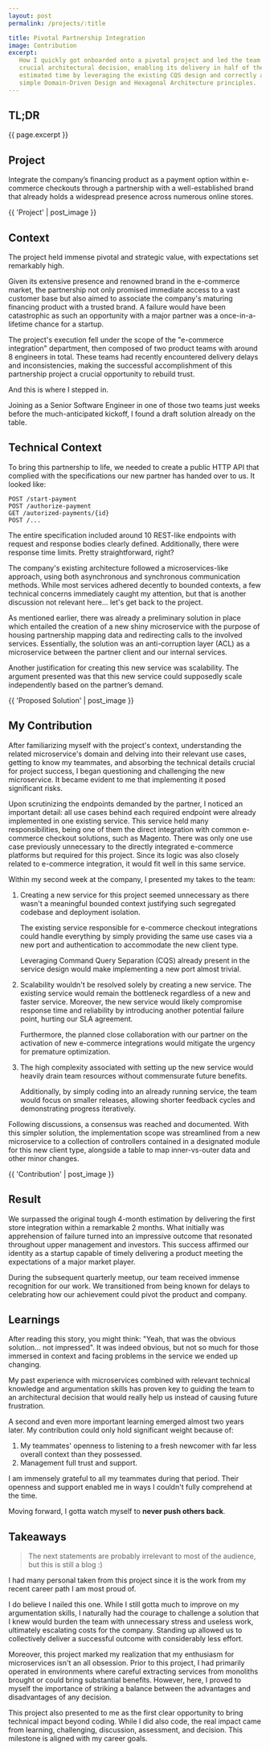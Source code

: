 ```yaml
---
layout: post
permalink: /projects/:title

title: Pivotal Partnership Integration
image: Contribution
excerpt:
   How I quickly got onboarded onto a pivotal project and led the team to make a
   crucial architectural decision, enabling its delivery in half of the initial
   estimated time by leveraging the existing CQS design and correctly applying
   simple Domain-Driven Design and Hexagonal Architecture principles.
---
```


## TL;DR

{{ page.excerpt }}

## Project

Integrate the company’s financing product as a payment option within e-commerce
checkouts through a partnership with a well-established brand that already holds
a widespread presence across numerous online stores.

{{ 'Project' | post_image }}

## Context

The project held immense pivotal and strategic value, with expectations set
remarkably high.

Given its extensive presence and renowned brand in the e-commerce market, the
partnership not only promised immediate access to a vast customer base but also
aimed to associate the company's maturing financing product with a trusted
brand. A failure would have been catastrophic as such an opportunity with a
major partner was a once-in-a-lifetime chance for a startup.

The project's execution fell under the scope of the "e-commerce integration"
department, then composed of two product teams with around 8 engineers in total.
These teams had recently encountered delivery delays and inconsistencies, making
the successful accomplishment of this partnership project a crucial opportunity
to rebuild trust.

And this is where I stepped in.

Joining as a Senior Software Engineer in one of those two teams just weeks
before the much-anticipated kickoff, I found a draft solution already on the
table.


## Technical Context

To bring this partnership to life, we needed to create a public HTTP API that
complied with the specifications our new partner has handed over to us. It
looked like:

```
POST /start-payment
POST /authorize-payment
GET /autorized-payments/{id}
POST /...
```

The entire specification included around 10 REST-like endpoints with request and
response bodies clearly defined. Additionally, there were response time limits.
Pretty straightforward, right?

The company's existing architecture followed a microservices-like approach,
using both asynchronous and synchronous communication methods. While most
services adhered decently to bounded contexts, a few technical concerns
immediately caught my attention, but that is another discussion not relevant
here... let's get back to the project.

As mentioned earlier, there was already a preliminary solution in place which
entailed the creation of a new shiny microservice with the purpose of housing
partnership mapping data and redirecting calls to the involved services.
Essentially, the solution was an anti-corruption layer (ACL) as a microservice
between the partner client and our internal services.

Another justification for creating this new service was scalability. The
argument presented was that this new service could supposedly scale
independently based on the partner’s demand.

{{ 'Proposed Solution' | post_image }}

## My Contribution 

After familiarizing myself with the project's context, understanding the related
microservice's domain and delving into their relevant use cases, getting to know
my teammates, and absorbing the technical details crucial for project success, I
began questioning and challenging the new microservice. It became evident to me
that implementing it posed significant risks.

Upon scrutinizing the endpoints demanded by the partner, I noticed an important
detail: all use cases behind each required endpoint were already implemented in
one existing service. This service held many responsibilities, being one of them
the direct integration with common e-commerce checkout solutions, such as
Magento. There was only one use case previously unnecessary to the directly
integrated e-commerce platforms but required for this project.  Since its logic
was also closely related to e-commerce integration, it would fit well in this
same service.

Within my second week at the company, I presented my takes to the team:

1. Creating a new service for this project seemed unnecessary as there wasn't a
   meaningful bounded context justifying such segregated codebase and deployment
   isolation.

   The existing service responsible for e-commerce checkout integrations could
   handle everything by simply providing the same use cases via a new port and
   authentication to accommodate the new client type.

   Leveraging Command Query Separation (CQS) already present in the service
   design would make implementing a new port almost trivial.

2. Scalability wouldn't be resolved solely by creating a new service. The
   existing service would remain the bottleneck regardless of a new and faster
   service. Moreover, the new service would likely compromise response time and
   reliability by introducing another potential failure point, hurting our SLA
   agreement.

   Furthermore, the planned close collaboration with our partner on the
   activation of new e-commerce integrations would mitigate the urgency for
   premature optimization.

3. The high complexity associated with setting up the new service would heavily
   drain team resources without commensurate future benefits.

   Additionally, by simply coding into an already running service, the team
   would focus on smaller releases, allowing shorter feedback cycles and
   demonstrating progress iteratively.

Following discussions, a consensus was reached and documented. With this simpler
solution, the implementation scope was streamlined from a new microservice to a
collection of controllers contained in a designated module for this new client
type, alongside a table to map inner-vs-outer data and other minor changes.

{{ 'Contribution' | post_image }}

## Result

We surpassed the original tough 4-month estimation by delivering the first
store integration within a remarkable 2 months. What initially was apprehension
of failure turned into an impressive outcome that resonated throughout upper
management and investors. This success affirmed our identity as a startup
capable of timely delivering a product meeting the expectations of a major
market player.

During the subsequent quarterly meetup, our team received immense recognition
for our work. We transitioned from being known for delays to celebrating how our
achievement could pivot the product and company.

## Learnings

After reading this story, you might think: "Yeah, that was the obvious
solution... not impressed". It was indeed obvious, but not so much for those
immersed in context and facing problems in the service we ended up changing.

My past experience with microservices combined with relevant technical knowledge
and argumentation skills has proven key to guiding the team to an architectural
decision that would really help us instead of causing future frustration.

A second and even more important learning emerged almost two years later. My
contribution could only hold significant weight because of:

1. My teammates' openness to listening to a fresh newcomer with far less overall
   context than they possessed.
2. Management full trust and support.

I am immensely grateful to all my teammates during that period. Their openness
and support enabled me in ways I couldn't fully comprehend at the time.

Moving forward, I gotta watch myself to **never push others back**.

## Takeaways

> The next statements are probably irrelevant to most of the audience, but this
> is still a blog :)

I had many personal taken from this project since it is the work from my recent
career path I am most proud of.

I do believe I nailed this one. While I still gotta much to improve on my
argumentation skills, I naturally had the courage to challenge a solution that I
knew would burden the team with unnecessary stress and useless work, ultimately
escalating costs for the company. Standing up allowed us to collectively deliver
a successful outcome with considerably less effort.

Moreover, this project marked my realization that my enthusiasm for
microservices isn't an all obsession. Prior to this project, I had primarily
operated in environments where careful extracting services from monoliths
brought or could bring substantial benefits. However, here, I proved to myself
the importance of striking a balance between the advantages and disadvantages of
any decision.

This project also presented to me as the first clear opportunity to bring
technical impact beyond coding. While I did also code, the real impact came from
learning, challenging, discussion, assessment, and decision. This milestone is
aligned with my career goals.

